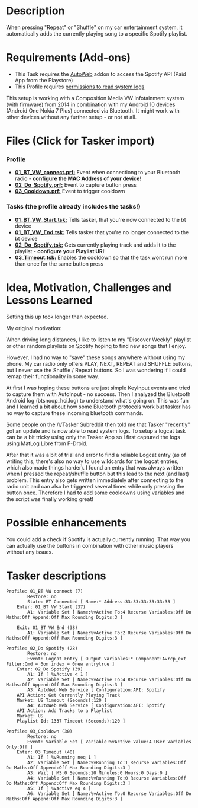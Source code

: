 # Description

When pressing "Repeat" or "Shuffle" on my car entertainment system, it automatically adds the currently playing song to a specific Spotify playlist. 


# Requirements (Add-ons)
- This Task requires the [AutoWeb](https://play.google.com/store/apps/details?id=com.joaomgcd.autoweb&hl=en) addon to access the Spotify API (Paid App from the Playstore) 
- This Profile requires [permissions to read system logs](https://tasker.joaoapps.com/userguide/en/help/ah_read_logs_grant.html)

This setup is working with a Composition Media VW Infotainment system (with firmware) from 2014 in combination with my Android 10 devices (Android One Nokia 7 Plus) connected via Bluetooth. 
It might work with other devices without any further setup - or not at all. 

# Files (Click for Tasker import)

### Profile
- **[01_BT_VW_connect.prf:](https://taskernet.com/shares/?user=AS35m8nv%2F9kVVjaWNhsxWPMIrYDvleGnAAXvNLF0YGZMaXdHHvDCymFLorNzaH%2BXlk0dBJup&id=Profile%3A01_BT+VW+connect)** Event when connectiong to your Bluetooth radio - **configure the MAC Address of your device**!
- **[02_Do_Spotify.prf:](https://taskernet.com/shares/?user=AS35m8nv%2F9kVVjaWNhsxWPMIrYDvleGnAAXvNLF0YGZMaXdHHvDCymFLorNzaH%2BXlk0dBJup&id=Profile%3A02_Do+Spotify)** Event to capture button press
- **[03_Cooldown.prf:](https://taskernet.com/shares/?user=AS35m8nv%2F9kVVjaWNhsxWPMIrYDvleGnAAXvNLF0YGZMaXdHHvDCymFLorNzaH%2BXlk0dBJup&id=Profile%3A03_Cooldown)** Event to trigger cooldown

### Tasks (the profile already includes the tasks!)

- **[01_BT_VW_Start.tsk:](https://taskernet.com/shares/?user=AS35m8nv%2F9kVVjaWNhsxWPMIrYDvleGnAAXvNLF0YGZMaXdHHvDCymFLorNzaH%2BXlk0dBJup&id=Task%3A01_BT+VW+Start)** Tells tasker, that you're now connected to the bt device
- **[01_BT_VW_End.tsk:](https://taskernet.com/shares/?user=AS35m8nv%2F9kVVjaWNhsxWPMIrYDvleGnAAXvNLF0YGZMaXdHHvDCymFLorNzaH%2BXlk0dBJup&id=Task%3A01_BT+VW+End)** Tells tasker that you're no longer connected to the bt device
- **[02_Do_Spotify.tsk:](https://taskernet.com/shares/?user=AS35m8nv%2F9kVVjaWNhsxWPMIrYDvleGnAAXvNLF0YGZMaXdHHvDCymFLorNzaH%2BXlk0dBJup&id=Task%3A02_Do+Spotify)** Gets currently playing track and adds it to the playlist - **configure your Playlist URI**!
- **[03_Timeout.tsk:](https://taskernet.com/shares/?user=AS35m8nv%2F9kVVjaWNhsxWPMIrYDvleGnAAXvNLF0YGZMaXdHHvDCymFLorNzaH%2BXlk0dBJup&id=Task%3A03_Timeout)** Enables the cooldown so that the task wont run more than once for the same button press



# Idea, Motivation, Challenges and Lessons Learned

Setting this up took longer than expected. 

My original motivation: 

When driving long distances, 
I like to listen to my "Discover Weekly" playlist or other random playlists on Spotify hoping to find new songs that I enjoy. 

However, I had no way to "save" these songs anywhere without using my phone. 
My car radio only offers PLAY, NEXT, REPEAT and SHUFFLE buttons, but I never use the Shuffle / Repeat buttons. 
So I was wondering if I could remap their functionality in some way. 

At first I was hoping these buttons are just simple KeyInput events and tried to capture them with AutoInput - no success. 
Then I analyzed the Bluetooth Android log (btsnoop_hci.log) to understand what's going on. 
This was fun and I learned a bit about how some Bluetooth protocols work but tasker has no way to capture these incoming bluetooth commands. 

Some people on the /r/Tasker Subreddit then told me that Tasker "recently" got an update and is now able to read system logs. 
To setup a logcat task can be a bit tricky using only the Tasker App so I first captured the logs using MatLog Libre from F-Droid. 

After that it was a bit of trial and error to find a reliable Logcat entry (as of writing this, there's also no way to use wildcards for the logcat entries, which also made things harder). 
I found an entry that was always written when I pressed the repeat/shuffle button but this lead to the next (and last) problem. 
This entry also gets written immediately after connecting to the radio unit and can also be triggered several times while only pressing the button once. 
Therefore I had to add some cooldowns using variables and the script was finally working great! 


# Possible enhancements
You could add a check if Spotify is actually currently running. 
That way you can actually use the buttons in combination with other music players without any issues. 

# Tasker descriptions

```
Profile: 01_BT VW connect (7)
    	Restore: no
    	State: BT Connected [ Name:* Address:33:33:33:33:33:33 ]
    Enter: 01_BT VW Start (37)
    	A1: Variable Set [ Name:%vActive To:4 Recurse Variables:Off Do Maths:Off Append:Off Max Rounding Digits:3 ] 
    
    Exit: 01_BT VW End (38)
    	A1: Variable Set [ Name:%vActive To:2 Recurse Variables:Off Do Maths:Off Append:Off Max Rounding Digits:3 ]
```

```
Profile: 02_Do Spotify (28)
    	Restore: no
    	Event: Logcat Entry [ Output Variables:* Component:Avrcp_ext Filter:Cmd = 6on index = 0new entrytrue ]
    Enter: 02_Do Spotify (39)
    	A1: If [ %vActive < 1 ]
    	A2: Variable Set [ Name:%vActive To:4 Recurse Variables:Off Do Maths:Off Append:Off Max Rounding Digits:3 ] 
    	A3: AutoWeb Web Service [ Configuration:API: Spotify
    API Action: Get Currently Playing Track
    Market: US Timeout (Seconds):120 ] 
    	A4: AutoWeb Web Service [ Configuration:API: Spotify
    API Action: Add Tracks to a Playlist
    Market: US
    Playlist Id: 1337 Timeout (Seconds):120 ]
```

```
Profile: 03_Cooldown (30)
    	Restore: no
    	Event: Variable Set [ Variable:%vActive Value:4 User Variables Only:Off ]
    Enter: 03_Timeout (40)
    	A1: If [ %vRunning neq 1 ]
    	A2: Variable Set [ Name:%vRunning To:1 Recurse Variables:Off Do Maths:Off Append:Off Max Rounding Digits:3 ] 
    	A3: Wait [ MS:0 Seconds:10 Minutes:0 Hours:0 Days:0 ] 
    	A4: Variable Set [ Name:%vRunning To:0 Recurse Variables:Off Do Maths:Off Append:Off Max Rounding Digits:3 ] 
    	A5: If [ %vActive eq 4 ]
    	A6: Variable Set [ Name:%vActive To:0 Recurse Variables:Off Do Maths:Off Append:Off Max Rounding Digits:3 ]
```








